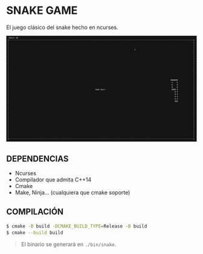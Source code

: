 # SNAKE GAME

El juego clásico del snake hecho en ncurses.


![](./image.png)

## DEPENDENCIAS
- Ncurses
- Compilador que admita C++14
- Cmake
- Make, Ninja... (cualquiera que cmake soporte)

## COMPILACIÓN
```sh
$ cmake -B build -DCMAKE_BUILD_TYPE=Release -B build
$ cmake --build build
```

> El binario se generará en `./bin/snake`.


